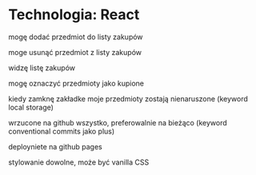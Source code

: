 # Technologia: React

mogę dodać przedmiot do listy zakupów

moge usunąć przedmiot z listy zakupów

widzę listę zakupów

mogę oznaczyć przedmioty jako kupione

kiedy zamknę zakładke moje przedmioty zostają nienaruszone (keyword local storage)

wrzucone na github wszystko, preferowalnie na bieżąco (keyword conventional commits jako plus)

deployniete na github pages

stylowanie dowolne, może być vanilla CSS
